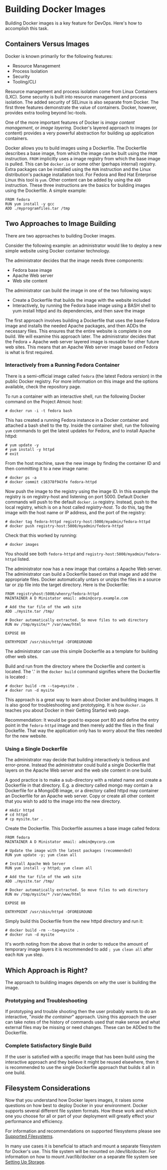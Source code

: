 # Building Docker Images

Building Docker images is a key feature for DevOps. Here's how to accomplish this task.

## Containers Versus Images

Docker is known primarily for the following features:

* Resource Management
* Process Isolation
* Security
* Tooling/CLI

Resource management and process isolation come from Linux Containers (LXC). Some security is built into resource management and process isolation. The added security of SELinux is also separate from Docker. The first three features demonstrate the value of containers. Docker, however, provides extra tooling beyond lxc-tools.  

One of the more important features of Docker is *image content management*, or *image layering*. Docker's layered approach to images (or content) provides a very powerful abstraction for building up application containers. 

Docker allows you to build images using a Dockerfile.  The Dockerfile describes a base image, from which the image can be built using the `FROM` instruction. `FROM` implicitly uses a image registry from which the base image is pulled. This can be `docker.io` or some other (perhaps internal) registry. Extra packages can be installed using the `RUN` instruction and the Linux distribution's package installation tool. For Fedora and Red Hat Enterprise Linux this tool is `yum`.  Other content can be added by using the `ADD` instruction.  These three instructions are the basics for building images using the Dockerfile. A simple example:

    FROM fedora
    RUN yum install -y gcc
    ADD ./myprogramfiles.tar /tmp  

## Two Approaches to Image Building

There are two approaches to building Docker images.   

Consider the following example: an administrator would like to deploy a new simple website using Docker container technology. 

The administrator decides that the image needs three components:

* Fedora base image
* Apache Web server
* Web site content

The administrator can build the image in one of the two following ways:

* Create a Dockerfile that builds the image with the website included
* Interactively, by running the Fedora base image using a BASH shell to yum install httpd and its dependencies, and then save the image

The first approach involves building a Dockerfile that uses the base Fedora image and installs the needed Apache packages, and then ADDs the necessary files. This ensures that the entire website is complete in one build. We will examine this approach later. The administrator decides that the Fedora + Apache web server layered image is reusable for other future web sites. This means that an Apache Web server image based on Fedora is what is first required. 

### Interactively from a Running Fedora Container

There is a semi-official image called `fedora` (the latest Fedora version) in the public Docker registry.  For more information on this image and the options available, check the repository page.

To run a container with an interactive shell, run the following Docker command on the Project Atmoic host:

    # docker run -i -t fedora bash

This has created a running Fedora instance in a Docker container and attached a bash shell to the tty. Inside the container shell, run the following `yum` commands to get the latest updates for Fedora, and to install Apache httpd:

    # yum update -y
    # yum install -y httpd
    # exit

From the host machine, save the new image by finding the container ID and then committing it to a new image name:

    # docker ps -a
    # docker commit c16378f943fe fedora-httpd

Now push the image to the registry using the image ID. In this example the registry is on registry-host and listening on port 5000. Default Docker commands will push to the default `docker.io` registry. Instead, push to the local registry, which is on a host called *registry-host*. To do this, tag the image with the host name or IP address, and the port of the registry: 

    # docker tag fedora-httpd registry-host:5000/myadmin/fedora-httpd
    # docker push registry-host:5000/myadmin/fedora-httpd

Check that this worked by running:

    # docker images

You should see both `fedora-httpd` and `registry-host:5000/myadmin/fedora-httpd` listed.

The administrator now has a new image that contains a Apache Web server. The administrator can build a Dockerfile based on that image and add the appropriate files. Docker automatically untars or unzips the files in a source tar or zip file into the target directory. Here is the Dockerfile:

    FROM registryhost:5000/whenry/fedora-httpd
    MAINTAINER A D Ministator email: admin@corp.example.com

    # Add the tar file of the web site 
    ADD ./mysite.tar /tmp/

    # Docker automatically extracted. So move files to web directory
    RUN mv /tmp/mysite/* /var/www/html

    EXPOSE 80

    ENTRYPOINT /usr/sbin/httpd -DFOREGROUND

The administrator can use this simple Dockerfile as a template for building other web sites. 

Build and run from the directory where the Dockerfile and content is located.  The '.' in the `docker build` command signifies where the Dockerfile is located :

    # docker build -rm --tag=mysite .
    # docker run -d mysite

This approach is a great way to learn about Docker and building images. It is also good for troubleshooting and prototyping.  It is how `docker.io` teaches you about Docker in their Getting Started web page.

Recommendation: It would be good to expose port 80 and define the entry point in the `fedora-httpd` image and then merely add the files in the final Dockefile. That way the application only has to worry about the files needed for the new website.  

### Using a Single Dockerfile 

The administrator may decide that building interactively is tedious and error-prone. Instead the administrator could build a single Dockerfile that layers on the Apache Web server and the web site content in one build. 

A good practice is to make a sub-directory with a related name and create a Dockerfile in that directory. E.g. a directory called mongo may contain a Dockerfile for a MongoDB image, or a directory called httpd may container an Dockerfile for an Apache web server. Copy or create all other content that you wish to add to the image into the new directory.  

    # mkdir httpd
    # cd httpd
    # cp mysite.tar .

Create the Dockerfile. This Dockerfile assumes a base image called fedora:

    FROM fedora
    MAINTAINER A D Ministator email: admin@mycorp.com

    # Update the image with the latest packages (recommended)
    RUN yum update -y; yum clean all

    # Install Apache Web Server
    RUN yum install -y httpd; yum clean all

    # Add the tar file of the web site 
    ADD ./mysite.tar /tmp/

    # Docker automatically extracted. So move files to web directory
    RUN mv /tmp/mysite/* /var/www/html

    EXPOSE 80

    ENTRYPOINT /usr/sbin/httpd -DFOREGROUND

Simply build this Dockerfile from the new httpd directory and run it:

    # docker build -rm --tag=mysite .
    # docker run -d mysite 

It's worth noting from the above that in order to reduce the amount of temporary image layers it is recommended to add `; yum clean all` after each `RUN yum` step.
 
## Which Approach is Right?

The approach to building images depends on *why* the user is building the image.

### Prototyping and Troubleshooting

If prototyping and trouble shooting then the user probably wants to do an interactive, "*inside the container*" approach. Using this approach the user can take notes of the history of commands used that make sense and what external files may be missing or need changes. These can be ADDed to the Dockerfile.

### Complete Satisfactory Single Build

If the user is satisfied with a specific image that has been build using the interactive approach and they believe it might be reused elsewhere, then it is recommended to use the single Dockerfile approach that builds it all in one build.

## Filesystem Considerations

Now that you understand how Docker layers images, it raises some questions on how best to deploy Docker in your environment. Docker supports several different file system formats. How these work and which one you choose for all or part of your deployment will greatly effect your performance and efficiency.

For information and recommendations on supported filesystems please see [Supported Filesystems](http://www.projectatomic.io/docs/filesystems/).

In many use cases it is beneficial to attach and mount a separate filesystem for Docker's use.  This file system will be mounted on /dev/lib/docker. For information on how to mount /var/lib/docker on a separate file system see [Setting Up Storage](http://www.projectatomic.io/docs/docker-storage-recommendation/).

